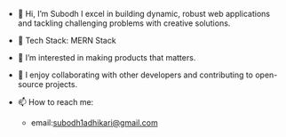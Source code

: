 - 👋 Hi, I’m Subodh
  I excel in building dynamic, robust web applications and tackling challenging problems with creative solutions.
  
- 🔧 Tech Stack: MERN Stack

- 👀 I’m interested in making products that matters.
  
- 💞️ I enjoy collaborating with other developers and contributing to open-source projects.
  
- 📫 How to reach me:
  - email:subodh1adhikari@gmail.com

<!---
0subodh/0subodh is a ✨ special ✨ repository because its `README.md` (this file) appears on your GitHub profile.
You can click the Preview link to take a look at your changes.
--->
